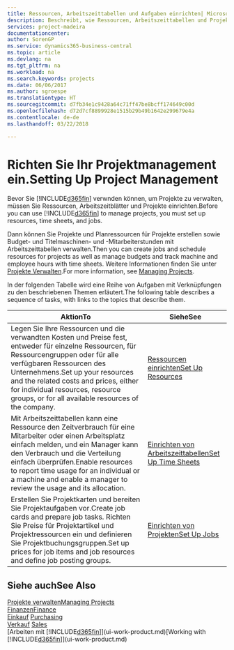 ```yaml
---
title: Ressourcen, Arbeitszeittabellen und Aufgaben einrichten| Microsoft Docs
description: Beschreibt, wie Ressourcen, Arbeitszeittabellen und Projekte eingerichtet werden, um Projekte zu verwalten.
services: project-madeira
documentationcenter: 
author: SorenGP
ms.service: dynamics365-business-central
ms.topic: article
ms.devlang: na
ms.tgt_pltfrm: na
ms.workload: na
ms.search.keywords: projects
ms.date: 06/06/2017
ms.author: sgroespe
ms.translationtype: HT
ms.sourcegitcommit: d7fb34e1c9428a64c71ff47be8bcff174649c00d
ms.openlocfilehash: d72d7cf8899928e1515b29b49b1642e299679e4a
ms.contentlocale: de-de
ms.lasthandoff: 03/22/2018

---
```

# <a name="setting-up-project-management"></a><span data-ttu-id="14df5-103">Richten Sie Ihr Projektmanagement ein.</span><span class="sxs-lookup"><span data-stu-id="14df5-103">Setting Up Project Management</span></span>
<span data-ttu-id="14df5-104">Bevor Sie [!INCLUDE[d365fin](includes/d365fin_md.md)] verwnden können, um Projekte zu verwalten, müssen Sie Ressourcen, Arbeitszeitblätter und Projekte einrichten.</span><span class="sxs-lookup"><span data-stu-id="14df5-104">Before you can use [!INCLUDE[d365fin](includes/d365fin_md.md)] to manage projects, you must set up resources, time sheets, and jobs.</span></span>

<span data-ttu-id="14df5-105">Dann können Sie Projekte und Planressourcen für Projekte erstellen sowie Budget- und Titelmaschinen- und -Mitarbeiterstunden mit Arbeitszeittabellen verwalten.</span><span class="sxs-lookup"><span data-stu-id="14df5-105">Then you can create jobs and schedule resources for projects as well as manage budgets and track machine and employee hours with time sheets.</span></span> <span data-ttu-id="14df5-106">Weitere Informationen finden Sie unter [Projekte Verwalten](projects-manage-projects.md).</span><span class="sxs-lookup"><span data-stu-id="14df5-106">For more information, see [Managing Projects](projects-manage-projects.md).</span></span>  

<span data-ttu-id="14df5-107">In der folgenden Tabelle wird eine Reihe von Aufgaben mit Verknüpfungen zu den beschriebenen Themen erläutert.</span><span class="sxs-lookup"><span data-stu-id="14df5-107">The following table describes a sequence of tasks, with links to the topics that describe them.</span></span>

| <span data-ttu-id="14df5-108">Aktion</span><span class="sxs-lookup"><span data-stu-id="14df5-108">To</span></span> | <span data-ttu-id="14df5-109">Siehe</span><span class="sxs-lookup"><span data-stu-id="14df5-109">See</span></span> |
| --- | --- |
| <span data-ttu-id="14df5-110">Legen Sie Ihre Ressourcen und die verwandten Kosten und Preise fest, entweder für einzelne Ressourcen, für Ressourcengruppen oder für alle verfügbaren Ressourcen des Unternehmens.</span><span class="sxs-lookup"><span data-stu-id="14df5-110">Set up your resources and the related costs and prices, either for individual resources, resource groups, or for all available resources of the company.</span></span> |[<span data-ttu-id="14df5-111">Ressourcen einrichten</span><span class="sxs-lookup"><span data-stu-id="14df5-111">Set Up Resources</span></span>](projects-how-setup-resources.md) |
| <span data-ttu-id="14df5-112">Mit Arbeitszeittabellen kann eine Ressource den Zeitverbrauch für eine Mitarbeiter oder einen Arbeitsplatz einfach melden, und ein Manager kann den Verbrauch und die Verteilung einfach überprüfen.</span><span class="sxs-lookup"><span data-stu-id="14df5-112">Enable resources to report time usage for an individual or a machine and enable a manager to review the usage and its allocation.</span></span> |[<span data-ttu-id="14df5-113">Einrichten von Arbeitszeittabellen</span><span class="sxs-lookup"><span data-stu-id="14df5-113">Set Up Time Sheets</span></span>](projects-how-setup-time-sheets.md) |
| <span data-ttu-id="14df5-114">Erstellen Sie Projektkarten und bereiten Sie Projektaufgaben vor.</span><span class="sxs-lookup"><span data-stu-id="14df5-114">Create job cards and prepare job tasks.</span></span> <span data-ttu-id="14df5-115">Richten Sie Preise für Projektartikel und Projektressourcen ein und definieren Sie Projektbuchungsgruppen.</span><span class="sxs-lookup"><span data-stu-id="14df5-115">Set up prices for job items and job resources and define job posting groups.</span></span> |[<span data-ttu-id="14df5-116">Einrichten von Projekten</span><span class="sxs-lookup"><span data-stu-id="14df5-116">Set Up Jobs</span></span>](projects-how-setup-jobs.md) |

## <a name="see-also"></a><span data-ttu-id="14df5-117">Siehe auch</span><span class="sxs-lookup"><span data-stu-id="14df5-117">See Also</span></span>
[<span data-ttu-id="14df5-118">Projekte verwalten</span><span class="sxs-lookup"><span data-stu-id="14df5-118">Managing Projects</span></span>](projects-manage-projects.md)  
[<span data-ttu-id="14df5-119">Finanzen</span><span class="sxs-lookup"><span data-stu-id="14df5-119">Finance</span></span>](finance.md)  
<span data-ttu-id="14df5-120">[Einkauf](purchasing-manage-purchasing.md)       </span><span class="sxs-lookup"><span data-stu-id="14df5-120">[Purchasing](purchasing-manage-purchasing.md)       </span></span>  
<span data-ttu-id="14df5-121">[Verkauf](sales-manage-sales.md)   </span><span class="sxs-lookup"><span data-stu-id="14df5-121">[Sales](sales-manage-sales.md)   </span></span>  
<span data-ttu-id="14df5-122">[Arbeiten mit [!INCLUDE[d365fin](includes/d365fin_md.md)]](ui-work-product.md)</span><span class="sxs-lookup"><span data-stu-id="14df5-122">[Working with [!INCLUDE[d365fin](includes/d365fin_md.md)]](ui-work-product.md)</span></span>  

